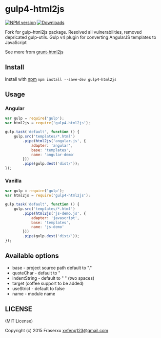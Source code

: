 gulp4-html2js
============

[![NPM version][npm-image]][npm-url]
[![Downloads][downloads-image]][downloads-url]

Fork for gulp-html2js package. 
Resolved all vulnerabilities, removed depricated gulp-utils.
Gulp v4 plugin for converting AngularJS templates to JavaScript

See more from [grunt-html2js](https://github.com/karlgoldstein/grunt-html2js)


## Install
Install with [npm](https://npmjs.org/package/gulp-html2js)
`npm install --save-dev gulp4-html2js`

## Usage

### Angular

```javascript
var gulp = require('gulp');
var html2js = require('gulp4-html2js');

gulp.task('default', function () {
    gulp.src('templates/*.html')
        .pipe(html2js('angular.js', {
            adapter: 'angular',
            base: 'templates',
            name: 'angular-demo'
        }))
        .pipe(gulp.dest('dist/'));
});
```

### Vanilla

```javascript
var gulp = require('gulp');
var html2js = require('gulp4-html2js');

gulp.task('default', function () {
    gulp.src('templates/*.html')
        .pipe(html2js('js-demo.js', {
            adapter: 'javascript',
            base: 'templates',
            name: 'js-demo'
        }))
        .pipe(gulp.dest('dist/'));
});
```

## Available options
* base - project source path default to "."
* quoteChar - default to "
* indentString - default to "  " (two spaces)
* target (coffee support to be added)
* useStrict - default to false
* name - module name

## LICENSE

(MIT License)

Copyright (c) 2015 Fraserxu <xvfeng123@gmail.com>

[npm-image]: https://img.shields.io/npm/v/gulp4-html2js.svg?style=flat-square
[npm-url]: https://npmjs.org/package/gulp4-html2js
[downloads-image]: http://img.shields.io/npm/dm/gulp4-html2js.svg?style=flat-square
[downloads-url]: https://npmjs.org/package/gulp4-html2js
